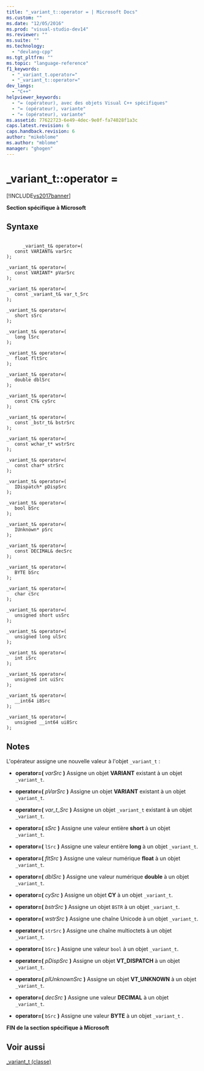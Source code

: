 ```yaml
---
title: "_variant_t::operator = | Microsoft Docs"
ms.custom: ""
ms.date: "12/05/2016"
ms.prod: "visual-studio-dev14"
ms.reviewer: ""
ms.suite: ""
ms.technology: 
  - "devlang-cpp"
ms.tgt_pltfrm: ""
ms.topic: "language-reference"
f1_keywords: 
  - "_variant_t.operator="
  - "_variant_t::operator="
dev_langs: 
  - "C++"
helpviewer_keywords: 
  - "= (opérateur), avec des objets Visual C++ spécifiques"
  - "= (opérateur), variante"
  - "= (opérateur), variante"
ms.assetid: 77622723-6e49-4dec-9e0f-fa74028f1a3c
caps.latest.revision: 6
caps.handback.revision: 6
author: "mikeblome"
ms.author: "mblome"
manager: "ghogen"
---
```

# _variant_t::operator =
[!INCLUDE[vs2017banner](../assembler/inline/includes/vs2017banner.md)]

**Section spécifique à Microsoft**  
  
## Syntaxe  
  
```  
  
      _variant_t& operator=(  
   const VARIANT& varSrc   
);  
  
_variant_t& operator=(  
   const VARIANT* pVarSrc   
);  
  
_variant_t& operator=(  
   const _variant_t& var_t_Src   
);  
  
_variant_t& operator=(  
   short sSrc   
);  
  
_variant_t& operator=(  
   long lSrc   
);  
  
_variant_t& operator=(  
   float fltSrc   
);  
  
_variant_t& operator=(  
   double dblSrc   
);  
  
_variant_t& operator=(  
   const CY& cySrc   
);  
  
_variant_t& operator=(  
   const _bstr_t& bstrSrc   
);  
  
_variant_t& operator=(  
   const wchar_t* wstrSrc   
);  
  
_variant_t& operator=(  
   const char* strSrc   
);  
  
_variant_t& operator=(  
   IDispatch* pDispSrc   
);  
  
_variant_t& operator=(  
   bool bSrc   
);  
  
_variant_t& operator=(  
   IUnknown* pSrc   
);  
  
_variant_t& operator=(  
   const DECIMAL& decSrc   
);  
  
_variant_t& operator=(  
   BYTE bSrc   
);  
  
_variant_t& operator=(  
   char cSrc  
);  
  
_variant_t& operator=(  
   unsigned short usSrc  
);  
  
_variant_t& operator=(  
   unsigned long ulSrc  
);  
  
_variant_t& operator=(  
   int iSrc  
);  
  
_variant_t& operator=(  
   unsigned int uiSrc  
);  
  
_variant_t& operator=(  
   __int64 i8Src  
);  
  
_variant_t& operator=(  
   unsigned __int64 ui8Src  
);  
```  
  
## Notes  
 L'opérateur assigne une nouvelle valeur à l'objet `_variant_t` :  
  
-   **operator\=\(**  *varSrc*  **\)** Assigne un objet **VARIANT** existant à un objet `_variant_t`.  
  
-   **operator\=\(**  *pVarSrc*  **\)** Assigne un objet **VARIANT** existant à un objet `_variant_t`.  
  
-   **operator\=\(**  *var\_t\_Src*  **\)** Assigne un objet `_variant_t` existant à un objet `_variant_t`.  
  
-   **operator\=\(**  *sSrc*  **\)** Assigne une valeur entière **short** à un objet `_variant_t`.  
  
-   **operator\=\(**  `lSrc`  **\)** Assigne une valeur entière **long** à un objet `_variant_t`.  
  
-   **operator\=\(**  *fltSrc*  **\)** Assigne une valeur numérique **float** à un objet `_variant_t`.  
  
-   **operator\=\(**  *dblSrc*  **\)** Assigne une valeur numérique **double** à un objet `_variant_t`.  
  
-   **operator\=\(**  *cySrc*  **\)** Assigne un objet **CY** à un objet `_variant_t`.  
  
-   **operator\=\(**  *bstrSrc*  **\)** Assigne un objet `BSTR` à un objet `_variant_t`.  
  
-   **operator\=\(**  *wstrSrc*  **\)** Assigne une chaîne Unicode à un objet `_variant_t`.  
  
-   **operator\=\(**  `strSrc`  **\)** Assigne une chaîne multioctets à un objet `_variant_t`.  
  
-   **operator\=\(**  `bSrc` **\)** Assigne une valeur `bool` à un objet `_variant_t`.  
  
-   **operator\=\(**  *pDispSrc*  **\)** Assigne un objet **VT\_DISPATCH** à un objet `_variant_t`.  
  
-   **operator\=\(**  *pIUnknownSrc*  **\)** Assigne un objet **VT\_UNKNOWN** à un objet `_variant_t`.  
  
-   **operator\=\(**  *decSrc*  **\)** Assigne une valeur **DECIMAL** à un objet `_variant_t`.  
  
-   **operator\=\(**  `bSrc` **\)** Assigne une valeur **BYTE** à un objet `_variant_t` .  
  
 **FIN de la section spécifique à Microsoft**  
  
## Voir aussi  
 [\_variant\_t \(classe\)](../cpp/variant-t-class.md)
